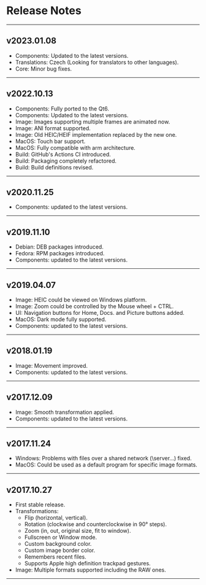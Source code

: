 # Release Notes

--------------------------------------------------------------
## v2023.01.08
- Components: Updated to the latest versions.
- Translations: Czech (Looking for translators to other languages).
- Core: Minor bug fixes.
--------------------------------------------------------------
## v2022.10.13
- Components: Fully ported to the Qt6.
- Components: Updated to the latest versions.
- Image: Images supporting multiple frames are animated now.
- Image: ANI format supported.
- Image: Old HEIC/HEIF implementation replaced by the new one.
- MacOS: Touch bar support.
- MacOS: Fully compatible with arm architecture.
- Build: GitHub's Actions CI introduced.
- Build: Packaging completely refactored.
- Build: Build definitions revised.
--------------------------------------------------------------
## v2020.11.25
- Components: updated to the latest versions.
--------------------------------------------------------------
## v2019.11.10
- Debian: DEB packages introduced.
- Fedora: RPM packages introduced.
- Components: updated to the latest versions.
--------------------------------------------------------------
## v2019.04.07
- Image: HEIC could be viewed on Windows platform.
- Image: Zoom could be controlled by the Mouse wheel + CTRL.
- UI: Navigation buttons for Home, Docs. and Picture buttons added.
- MacOS: Dark mode fully supported.
- Components: updated to the latest versions.
--------------------------------------------------------------
## v2018.01.19
- Image: Movement improved.
- Components: updated to the latest versions.
--------------------------------------------------------------
## v2017.12.09
- Image: Smooth transformation applied.
- Components: updated to the latest versions.
--------------------------------------------------------------
## v2017.11.24
- Windows: Problems with files over a shared network (\\server\...) fixed.
- MacOS:  Could be used as a default program for specific image formats.
--------------------------------------------------------------
## v2017.10.27
- First stable release.
- Transformations:
    - Flip (horizontal, vertical).
    - Rotation (clockwise and counterclockwise in 90° steps).
    - Zoom (in, out, original size, fit to window).
    - Fullscreen or Window mode.
    - Custom background color.
    - Custom image border color.
    - Remembers recent files.
    - Supports Apple high definition trackpad gestures.
- Image: Multiple formats supported including the RAW ones.
--------------------------------------------------------------